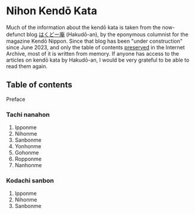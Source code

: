 # Nihon Kendō Kata
Much of the information about the kendō kata is taken from the now-defunct blog [はくどー庵](https://hakudoh.com/%E3%83%88%E3%83%83%E3%83%97%E3%83%9A%E3%83%BC%E3%82%B8/) (Hakudō-an), by the eponymous columnist for the magazine Kendō Nippon. Since that blog has been "under construction" since June 2023, and only the table of contents [preserved](https://web.archive.org/web/20210207125320/https://hakudoh.com/wp/study/page_0502/) in the Internet Archive, most of it is written from memory. If anyone has access to the articles on kendō kata by Hakudō-an, I would be very grateful to be able to read them again.

## Table of contents
Preface
### Tachi nanahon
1. Ipponme
2. Nihonme
3. Sanbonme
4. Yonhonme
5. Gohonme
6. Ropponme
7. Nanhonme

### Kodachi sanbon
1. Ipponme
2. Nihonme
3. Sanbonme
